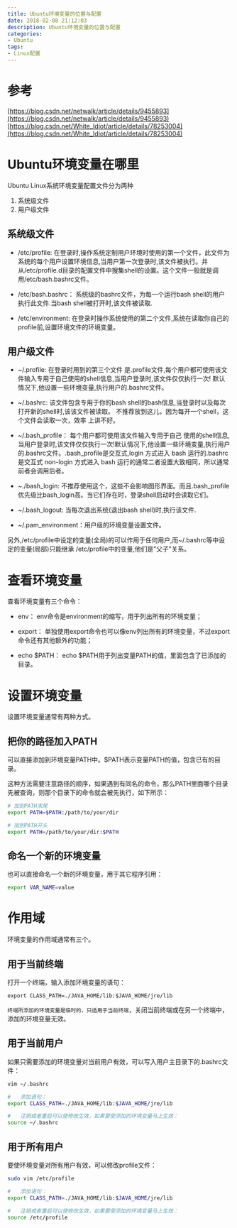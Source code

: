 ```yaml
---
title: Ubuntu环境变量的位置与配置
date: 2018-02-08 21:12:03
description: Ubuntu环境变量的位置与配置
categories:
- Ubuntu
tags:
- Linux配置
---
```

#   参考
[https://blog.csdn.net/netwalk/article/details/9455893](https://blog.csdn.net/netwalk/article/details/9455893)
[https://blog.csdn.net/White_Idiot/article/details/78253004](https://blog.csdn.net/White_Idiot/article/details/78253004)

#   Ubuntu环境变量在哪里
Ubuntu Linux系统环境变量配置文件分为两种
1.  系统级文件
2.  用户级文件

##  系统级文件
+   /etc/profile:
在登录时,操作系统定制用户环境时使用的第一个文件，此文件为系统的每个用户设置环境信息,当用户第一次登录时,该文件被执行。并从/etc/profile.d目录的配置文件中搜集shell的设置。这个文件一般就是调用/etc/bash.bashrc文件。

+   /etc/bash.bashrc：
系统级的bashrc文件，为每一个运行bash shell的用户执行此文件.当bash shell被打开时,该文件被读取.

+   /etc/environment:
在登录时操作系统使用的第二个文件,系统在读取你自己的profile前,设置环境文件的环境变量。

##  用户级文件
+   ~/.profile:
在登录时用到的第三个文件 是.profile文件,每个用户都可使用该文件输入专用于自己使用的shell信息,当用户登录时,该文件仅仅执行一次!
默认情况下,他设置一些环境变量,执行用户的.bashrc文件。

+   ~/.bashrc:
该文件包含专用于你的bash shell的bash信息,当登录时以及每次打开新的shell时,该该文件被读取。
不推荐放到这儿，因为每开一个shell，这个文件会读取一次，效率 上讲不好。

+   ~/.bash\_profile：
每个用户都可使用该文件输入专用于自己 使用的shell信息,当用户登录时,该文件仅仅执行一次!默认情况下,他设置一些环境变量,执行用户的.bashrc文件。.bash\_profile是交互式,login 方式进入 bash 运行的.bashrc是交互式 non-login 方式进入 bash 运行的通常二者设置大致相同，所以通常前者会调用后者。

+   ~./bash\_login:
不推荐使用这个，这些不会影响图形界面。而且.bash\_profile优先级比bash\_login高。当它们存在时，登录shell启动时会读取它们。

+   ~/.bash\_logout:
当每次退出系统(退出bash shell)时,执行该文件.

+   ~/.pam\_environment：用户级的环境变量设置文件。

另外,/etc/profile中设定的变量(全局)的可以作用于任何用户,而~/.bashrc等中设定的变量(局部)只能继承 /etc/profile中的变量,他们是"父子"关系。 


#   查看环境变量
查看环境变量有三个命令：
+   env：
env命令是environment的缩写，用于列出所有的环境变量；

+   export：
单独使用export命令也可以像env列出所有的环境变量，不过export命令还有其他额外的功能；

+   echo $PATH：
echo $PATH用于列出变量PATH的值，里面包含了已添加的目录。

#  设置环境变量
设置环境变量通常有两种方式。
##  把你的路径加入PATH
可以直接添加到环境变量PATH中。$PATH表示变量PATH的值，包含已有的目录。

这种方法需要注意路径的顺序，如果遇到有同名的命令，那么PATH里面哪个目录先被查询，则那个目录下的命令就会被先执行，如下所示：
```bash
# 加到PATH末尾
export PATH=$PATH:/path/to/your/dir

# 加到PATH开头
export PATH=/path/to/your/dir:$PATH
```
##  命名一个新的环境变量
也可以直接命名一个新的环境变量，用于其它程序引用：
```bash
export VAR_NAME=value
```

#  作用域
环境变量的作用域通常有三个。

##  用于当前终端
打开一个终端，输入添加环境变量的语句：
```
export CLASS_PATH=./JAVA_HOME/lib:$JAVA_HOME/jre/lib
```
`终端所添加的环境变量是临时的，只适用于当前终端`，关闭当前终端或在另一个终端中，添加的环境变量无效。

##  用于当前用户
如果只需要添加的环境变量对当前用户有效，可以写入用户主目录下的.bashrc文件：
```bash
vim ~/.bashrc

#   添加语句：
export CLASS_PATH=./JAVA_HOME/lib:$JAVA_HOME/jre/lib

#   注销或者重启可以使修改生效，如果要使添加的环境变量马上生效：
source ~/.bashrc
```
##  用于所有用户
要使环境变量对所有用户有效，可以修改profile文件：
```bash
sudo vim /etc/profile

#   添加语句：
export CLASS_PATH=./JAVA_HOME/lib:$JAVA_HOME/jre/lib

#   注销或者重启可以使修改生效，如果要使添加的环境变量马上生效：
source /etc/profile
```
